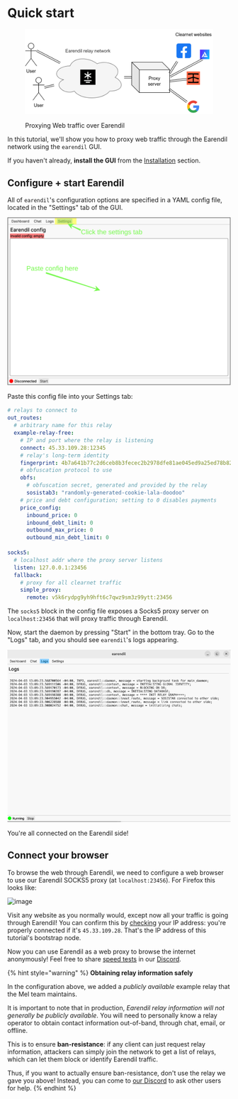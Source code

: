 # Quick start

<figure><img src="../.gitbook/assets/proxy.png" alt=""><figcaption><p>Proxying Web traffic over Earendil</p></figcaption></figure>

In this tutorial, we'll show you how to proxy web traffic through the Earendil network using the `earendil` GUI.

If you haven't already, **install the GUI** from the [Installation](./installation.md) section.

## Configure + start Earendil

All of `earendil`'s configuration options are specified in a YAML config file, located in the "Settings" tab of the GUI.

![](../.gitbook/assets/gui-settings.png)

Paste this config file into your Settings tab:

```yaml
# relays to connect to
out_routes:
  # arbitrary name for this relay
  example-relay-free:
    # IP and port where the relay is listening
    connect: 45.33.109.28:12345
    # relay's long-term identity
    fingerprint: 4b7a641b77c2d6ceb8b3fecec2b2978dfe81ae045ed9a25ed78b828009c4967a
    # obfuscation protocol to use
    obfs:
      # obfuscation secret, generated and provided by the relay
      sosistab3: "randomly-generated-cookie-lala-doodoo"
    # price and debt configuration; setting to 0 disables payments
    price_config:
      inbound_price: 0
      inbound_debt_limit: 0
      outbound_max_price: 0
      outbound_min_debt_limit: 0

socks5:
  # localhost addr where the proxy server listens
  listen: 127.0.0.1:23456
  fallback:
    # proxy for all clearnet traffic
    simple_proxy:
      remote: v5k6rydpg9yh9hft6c7qwz9sm3z99ytt:23456
```

The `socks5` block in the config file exposes a Socks5 proxy server on `localhost:23456` that will proxy traffic through Earendil.

Now, start the daemon by pressing "Start" in the bottom tray. Go to the "Logs" tab, and you should see `earendil`'s logs appearing.

![](../.gitbook/assets/gui-logs.png)

You're all connected on the Earendil side!

## Connect your browser

To browse the web through Earendil, we need to configure a web browser to use our Earendil SOCKS5 proxy (at `localhost:23456`). For Firefox this looks like:

![image](https://hackmd.io/_uploads/SkLZ828Sp.png)

Visit any website as you normally would, except now all your traffic is going through Earendil! You can confirm this by [checking](https://bgp.he.net/) your IP address: you're properly connected if it's `45.33.109.28`. That's the IP address of this tutorial's bootstrap node.

Now you can use Earendil as a web proxy to browse the internet anonymously! Feel free to share [speed tests](https://speed.cloudflare.com/) in our [Discord](https://discord.gg/AVsGbhzTzx).

{% hint style="warning" %}
**Obtaining relay information safely**

In the configuration above, we added a _publicly available_ example relay that the Mel team maintains.

It is important to note that in production, _Earendil relay information will not generally be publicly available_. You will need to personally know a relay operator to obtain contact information out-of-band, through chat, email, or offline.

This is to ensure **ban-resistance**: if any client can just request relay information, attackers can simply join the network to get a list of relays, which can let them block or identify Earendil traffic.

Thus, if you want to actually ensure ban-resistance, don't use the relay we gave you above! Instead, you can come to [our Discord](https://discord.gg/jdVuk4Qj89) to ask other users for help.
{% endhint %}
